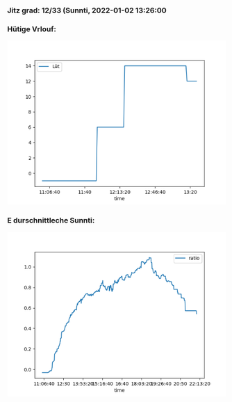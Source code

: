 ### Jitz grad: 12/33 (Sunnti, 2022-01-02 13:26:00

### Hütige Vrlouf:
![Graph](Today.png)

### E durschnittleche Sunnti:
![Graph](Sunnti.png)